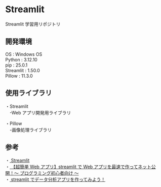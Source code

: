 # Streamlit

Streamlit 学習用リポジトリ

## 開発環境

OS : Windows OS  
Python : 3.12.10  
pip : 25.0.1  
Streamlit : 1.50.0  
Pillow : 11.3.0

## 使用ライブラリ

・Streamlit  
　-Web アプリ開発用ライブラリ

・Pillow  
　-画像処理ライブラリ

## 参考

・[ Streamlit](https://streamlit.io/)  
・[ 【超簡単 Web アプリ】streamlit で Web アプリを最速で作ってネット公開！〜 プログラミング初心者向け 〜](https://www.youtube.com/watch?v=4nsTce1Oce8)  
・[ streamlit でデータ分析アプリを作ってみよう！](https://www.youtube.com/watch?v=de0SAWKJdhE)
